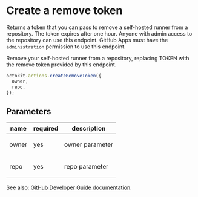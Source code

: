 # Create a remove token

Returns a token that you can pass to remove a self-hosted runner from a repository. The token expires after one hour. Anyone with admin access to the repository can use this endpoint. GitHub Apps must have the `administration` permission to use this endpoint.

Remove your self-hosted runner from a repository, replacing TOKEN with the remove token provided by this endpoint.

```js
octokit.actions.createRemoveToken({
  owner,
  repo,
});
```

## Parameters

<table>
  <thead>
    <tr>
      <th>name</th>
      <th>required</th>
      <th>description</th>
    </tr>
  </thead>
  <tbody>
    <tr><td>owner</td><td>yes</td><td>

owner parameter

</td></tr>
<tr><td>repo</td><td>yes</td><td>

repo parameter

</td></tr>
  </tbody>
</table>

See also: [GitHub Developer Guide documentation](https://developer.github.com/v3/actions/self_hosted_runners/#create-a-remove-token).
